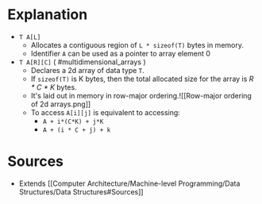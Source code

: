 # Explanation
- `T A[L]`
	- Allocates a contiguous region of `L * sizeof(T)` bytes in memory.
	- Identifier `A` can be used as a pointer to array element 0
- `T A[R][C]` ( #multidimensional_arrays )
	- Declares a 2d array of data type `T`.
	- If `sizeof(T)` is K bytes, then the total allocated size for the array is *R * C * K* bytes.
	- It's laid out in memory in row-major ordering.![[Row-major ordering of 2d arrays.png]]
	- To access `A[i][j]` is equivalent to accessing:
		- `A + i*(C*K) + j*K`
		- `A + (i * C + j) + k`

# Sources
- Extends [[Computer Architecture/Machine-level Programming/Data Structures/Data Structures#Sources]]